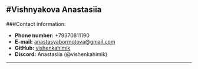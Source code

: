 
#Vishnyakova Anastasiia
---
###Contact information:
* __Phone number:__ +79370811190
* __E-mail:__ anastasyabormotova@gmail.com
* __GitHub:__ [vishenkahimik](https://github.com/vishenkahimik)
* __Discord:__ Anastasiia (@vishenkahimik)
---